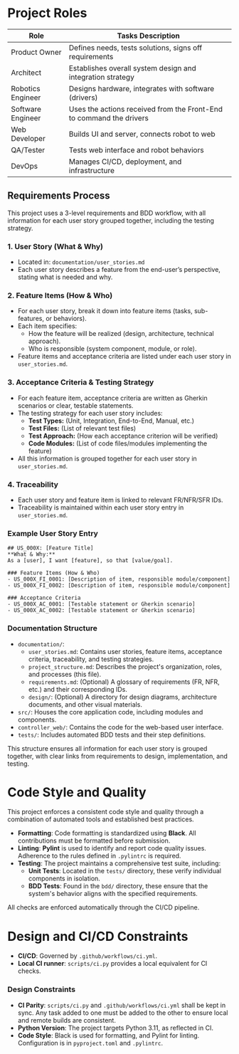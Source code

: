 # Project Roles
| Role              | Tasks Description                                                   |
|-------------------|---------------------------------------------------------------------|
| Product Owner     | Defines needs, tests solutions, signs off requirements              |
| Architect         | Establishes overall system design and integration strategy          | 
| Robotics Engineer | Designs hardware, integrates with software (drivers)                |
| Software Engineer | Uses the actions received from the Front-End to command the drivers |
| Web Developer     | Builds UI and server, connects robot to web                         |
| QA/Tester         | Tests web interface and robot behaviors                             |
| DevOps            | Manages CI/CD, deployment, and infrastructure                       |

## Requirements Process

This project uses a 3-level requirements and BDD workflow, with all information for each user story grouped together, including the testing strategy.

### 1. User Story (What & Why)
- Located in: `documentation/user_stories.md`
- Each user story describes a feature from the end-user’s perspective, stating what is needed and why.

### 2. Feature Items (How & Who)
- For each user story, break it down into feature items (tasks, sub-features, or behaviors).
- Each item specifies:
  - How the feature will be realized (design, architecture, technical approach).
  - Who is responsible (system component, module, or role).
- Feature items and acceptance criteria are listed under each user story in `user_stories.md`.

### 3. Acceptance Criteria & Testing Strategy
- For each feature item, acceptance criteria are written as Gherkin scenarios or clear, testable statements.
- The testing strategy for each user story includes:
  - **Test Types:** (Unit, Integration, End-to-End, Manual, etc.)
  - **Test Files:** (List of relevant test files)
  - **Test Approach:** (How each acceptance criterion will be verified)
  - **Code Modules:** (List of code files/modules implementing the feature)
- All this information is grouped together for each user story in `user_stories.md`.

### 4. Traceability
- Each user story and feature item is linked to relevant FR/NFR/SFR IDs.
- Traceability is maintained within each user story entry in `user_stories.md`.

### Example User Story Entry
```
## US_000X: [Feature Title]
**What & Why:**  
As a [user], I want [feature], so that [value/goal].

### Feature Items (How & Who)
- US_000X_FI_0001: [Description of item, responsible module/component]
- US_000X_FI_0002: [Description of item, responsible module/component]

### Acceptance Criteria
- US_000X_AC_0001: [Testable statement or Gherkin scenario]
- US_000X_AC_0002: [Testable statement or Gherkin scenario]
```
### Documentation Structure

-   `documentation/`:
    -   `user_stories.md`: Contains user stories, feature items, acceptance criteria, traceability, and testing strategies.
    -   `project_structure.md`: Describes the project's organization, roles, and processes (this file).
    -   `requirements.md`: (Optional) A glossary of requirements (FR, NFR, etc.) and their corresponding IDs.
    -   `design/`: (Optional) A directory for design diagrams, architecture documents, and other visual materials.
-   `src/`: Houses the core application code, including modules and components.
-   `controller_web/`: Contains the code for the web-based user interface.
-   `tests/`: Includes automated BDD tests and their step definitions.

This structure ensures all information for each user story is grouped together, with clear links from requirements to design, implementation, and testing.

# Code Style and Quality

This project enforces a consistent code style and quality through a combination of automated tools and established best practices.

-   **Formatting**: Code formatting is standardized using **Black**. All contributions must be formatted before submission.
-   **Linting**: **Pylint** is used to identify and report code quality issues. Adherence to the rules defined in `.pylintrc` is required.
-   **Testing**: The project maintains a comprehensive test suite, including:
    -   **Unit Tests**: Located in the `tests/` directory, these verify individual components in isolation.
    -   **BDD Tests**: Found in the `bdd/` directory, these ensure that the system's behavior aligns with the specified requirements.

All checks are enforced automatically through the CI/CD pipeline.

# Design and CI/CD Constraints

- **CI/CD**: Governed by `.github/workflows/ci.yml`.
- **Local CI runner**: `scripts/ci.py` provides a local equivalent for CI checks.

### Design Constraints
- **CI Parity**: `scripts/ci.py` and `.github/workflows/ci.yml` shall be kept in sync. Any task added to one must be added to the other to ensure local and remote builds are consistent.
- **Python Version**: The project targets Python 3.11, as reflected in CI.
- **Code Style**: Black is used for formatting, and Pylint for linting. Configuration is in `pyproject.toml` and `.pylintrc`.
